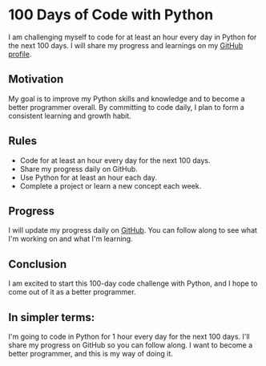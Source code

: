 # 100 Days of Code with Python

I am challenging myself to code for at least an hour every day in Python for the next 100 days. I will share my progress and learnings on my [GitHub profile](https://github.com/Aadhithya-D).

## Motivation

My goal is to improve my Python skills and knowledge and to become a better programmer overall. By committing to code daily, I plan to form a consistent learning and growth habit.

## Rules

* Code for at least an hour every day for the next 100 days.
* Share my progress daily on GitHub.
* Use Python for at least an hour each day.
* Complete a project or learn a new concept each week.

## Progress

I will update my progress daily on [GitHub](https://github.com/Aadhithya-D/100-Days-of-Code-Python). You can follow along to see what I'm working on and what I'm learning.

## Conclusion

I am excited to start this 100-day code challenge with Python, and I hope to come out of it as a better programmer.

## In simpler terms:

I'm going to code in Python for 1 hour every day for the next 100 days. I'll share my progress on GitHub so you can follow along. I want to become a better programmer, and this is my way of doing it.
